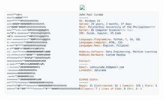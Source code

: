 <div align="center">
  <img src="https://readme-typing-svg.herokuapp.com?font=consolas&size=50&duration=4000&color=FFA657&center=true&vCenter=true&width=550&height=75&lines=Computer+Science+Student;Aspiring+Data+Professional;AI/ML+Enthusiast;Python+lang+alam">
</div

<a href="https://github.com/JpCurada/JpCurada">
  <picture>
    <source media="(prefers-color-scheme: dark)" srcset="https://raw.githubusercontent.com/JpCurada/JpCurada/main/dark_mode.svg">
    <img alt="JP Curada's GitHub Profile" src="https://raw.githubusercontent.com/JpCurada/JpCurada/main/light_mode.svg">
  </picture>
</a>

